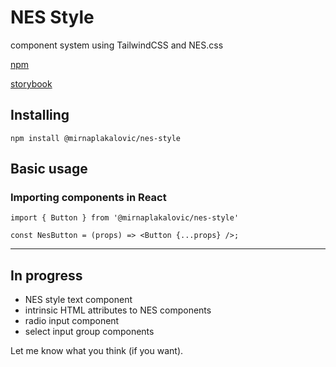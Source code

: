# NES Style

component system using TailwindCSS and NES.css

[npm](https://www.npmjs.com/package/@mirnaplakalovic/nes-style)

[storybook](https://www.nes.style)

## Installing

`npm install @mirnaplakalovic/nes-style`


## Basic usage

### Importing components in React

```
import { Button } from '@mirnaplakalovic/nes-style'

const NesButton = (props) => <Button {...props} />;
```

----------------------

## In progress
* NES style text component
* intrinsic HTML attributes to NES components
* radio input component
* select input group components

Let me know what you think (if you want).
